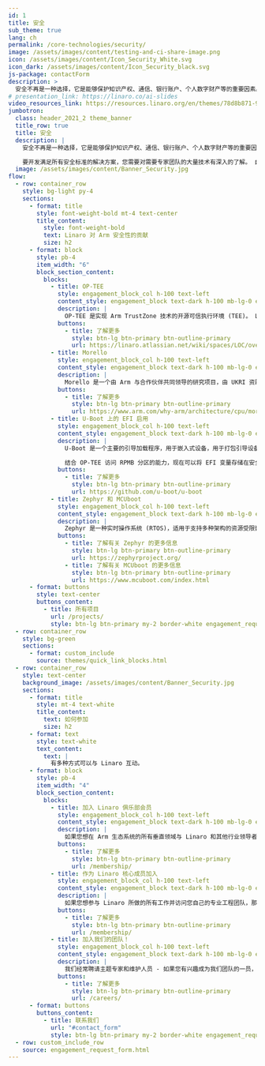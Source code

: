```yaml
---
id: 1
title: 安全
sub_theme: true
lang: ch
permalink: /core-technologies/security/
image: /assets/images/content/testing-and-ci-share-image.png
icon: /assets/images/content/Icon_Security_White.svg
icon_dark: /assets/images/content/Icon_Security_black.svg
js-package: contactForm
description: >
  安全不再是一种选择，它是能够保护知识产权、通信、银行账户、个人数字财产等的重要因素。
# presentation_link: https://linaro.co/ai-slides
video_resources_link: https://resources.linaro.org/en/themes/78d8b871-93f5-45a9-9ed0-2cdd8769f852
jumbotron:
  class: header_2021_2 theme_banner
  title_row: true
  title: 安全
  description: |
    安全不再是一种选择，它是能够保护知识产权、通信、银行账户、个人数字财产等的重要因素。

    要开发满足所有安全标准的解决方案，您需要对需要专家团队的大量技术有深入的了解。 自 Linaro 成立以来，安全一直是一个重要主题，我们继续在设计和开发 Arm 上多个开源项目中的基本安全组件方面发挥重要作用。
  image: /assets/images/content/Banner_Security.jpg
flow:
  - row: container_row
    style: bg-light py-4
    sections:
      - format: title
        style: font-weight-bold mt-4 text-center
        title_content:
          style: font-weight-bold
          text: Linaro 对 Arm 安全性的贡献
          size: h2
      - format: block
        style: pb-4
        item_width: "6"
        block_section_content:
          blocks:
            - title: OP-TEE
              style: engagement_block_col h-100 text-left
              content_style: engagement_block text-dark h-100 mb-lg-0 engagement_block_content d-flex flex-column justify-content-around align-items-baseline
              description: |
                OP-TEE 是实现 Arm TrustZone 技术的开源可信执行环境 (TEE)。 Linaro 在使用 TrustZone 和可信执行环境 (TEE) 方面有着长期的记录。早在 2013 年，Linaro 就与 STMicroelectronics 一起开始着手准备 STMicroelectronics 的开源 TEE 专有解决方案。几个月后，OP-TEE 发布，从那时起，Linaro 一直是推动新功能以及进行路线图规划、维护、发布工作、漏洞评估和缓解安全问题的关键贡献者。我们为 P-TEE 项目雇佣了几个核心维护者，以及 Linux 内核和 U-Boot 中的 TEE 框架的维护者。由于 TEE 是 Arm 生态系统中的核心组件，因此它被用于许多不同的用例中。因此，Linaro 建立了强大的工程团队，他们知道如何使用 OP-TEE 将高效且性能良好的解决方案组合在一起，无论任务有多大。 2019 年，OP-TEE 被捐赠给了 Linaro 社区项目 [Trusted Firmware](/news/linaro-donates-op-tee-into-the-trusted-firmware-project/)。 Linaro 仍然负责与 Linaro 的成员以及 [TrustedFirmware.org 项目](https://trustedfirmware.org/) 同步推动 OP-TEE 的路线图。
              buttons:
                - title: 了解更多
                  style: btn-lg btn-primary btn-outline-primary
                  url: https://linaro.atlassian.net/wiki/spaces/LOC/overview
            - title: Morello
              style: engagement_block_col h-100 text-left
              content_style: engagement_block text-dark h-100 mb-lg-0 engagement_block_content d-flex flex-column justify-content-around align-items-baseline
              description: |
                Morello 是一个由 Arm 与合作伙伴共同领导的研究项目，由 UKRI 资助，是英国政府数字安全设计 (DSbD) 项目的一部分。 它定义了一个基于 CHERI（能力硬件增强 RISC 指令）的新原型安全架构。 这种新的研究架构与我们目前在设备上使用的架构非常不同。 主要区别在于它使用 129 位 (128 + 1) 而不是标准的 64 位或 32 位。 最终目标是能够实现高粒度的划分，这样我们最终应该得到一个对众所周知的攻击更加健壮的系统。 例如，缓冲区溢出、面向返回的编程 (ROP) 和许多其他已知的漏洞类别。 Linaro 是该计划的积极参与者，为工具链、调试器、基础设施工作以及纯功能支持做出了贡献。
              buttons:
                - title: 了解更多
                  style: btn-lg btn-primary btn-outline-primary
                  url: https://www.arm.com/why-arm/architecture/cpu/morello
            - title: U-Boot 上的 EFI 启用
              style: engagement_block_col h-100 text-left
              content_style: engagement_block text-dark h-100 mb-lg-0 engagement_block_content d-flex flex-column justify-content-around align-items-baseline
              description: |
                U-Boot 是一个主要的引导加载程序，用于嵌入式设备，用于打包引导设备操作系统内核所需的指令。 StandAloneMM (StMM) 是负责存储变量的 EDK2 应用程序。 由于近年来 U-Boot 已成为 EFI 意识，因此需要安全地存储变量。 在第一次迭代中，U-Boot 将变量存储在其环境中，这对于初始实现来说很好。 然而，这并没有提供任何安全保障。 这引发了关于是否可以利用在 Arm 设备安全端运行的现有技术的讨论，例如 TEE 和安全分区。 由于当前平台的限制，只能在安全端（S-EL1）运行单个有效负载，因此必须做出决定。 作为未来架构的垫脚石，Linaro 与 Arm 合作决定在 OP-TEE 中添加支持，这样就可以在未经修改的情况下使用 StMM。

                结合 OP-TEE 访问 RPMB 分区的能力，现在可以将 EFI 变量存储在安全世界或 RPMB 分区（在嵌入式设备上更常见）上的闪存中。 这一贡献实现了在当前 Arm 架构上存储 EFI 变量的安全方式。
              buttons:
                - title: 了解更多
                  style: btn-lg btn-primary btn-outline-primary
                  url: https://github.com/u-boot/u-boot
            - title: Zephyr 和 MCUboot
              style: engagement_block_col h-100 text-left
              content_style: engagement_block text-dark h-100 mb-lg-0 engagement_block_content d-flex flex-column justify-content-around align-items-baseline
              description: |
                Zephyr 是一种实时操作系统 (RTOS)，适用于支持多种架构的资源受限嵌入式设备。从一开始，Linaro 就与 Zephyr 项目在各种技术上合作，但安全方面一直是 Linaro 在创建安全架构中发挥关键作用的重要领域。我们在安全架构方面的工作范围从系统和通信协议使用的加密算法支持到密钥管理和篡改/入侵检测系统。此外，我们的工作考虑到与 ARMv8-M 架构相关的安全扩展，使用 Cortex-M 的可信固件和 Arm 的平台安全架构 (PSA)。 2019 年 10 月，[我们使用 Zephyr 构建并认证了 PSA 1 级硬件和软件平台实施](https://www.linaro.org/news/linaro-contributes-to-the-zephyr-project-becoming-psa-认证/）。 Zephyr 安全架构师是 Linaro 的一名员工，负责领导安全架构讨论，并领导团队为项目创建各种安全流程。这包括与 MITRE 合作，将 Zephyr 作为 CVE 编号机构，并开发处理漏洞的流程。除了是 Zephyr 安全架构师之外，这位 Linaro 员工还是 MCUboot 项目（一个 Linaro 社区项目）的维护者。 MCUboot 是一个安全的引导加载程序，用作 Zephyr 的主要引导加载程序。开发与 Zephyr 安全性相关的多个标准 (RFC) 的过程也需要与 IETF 合作。
              buttons:
                - title: 了解有关 Zephyr 的更多信息
                  style: btn-lg btn-primary btn-outline-primary
                  url: https://zephyrproject.org/
                - title: 了解有关 MCUboot 的更多信息
                  style: btn-lg btn-primary btn-outline-primary
                  url: https://www.mcuboot.com/index.html
      - format: buttons
        style: text-center
        buttons_content:
          - title: 所有项目
            url: /projects/
            style: btn-lg btn-primary my-2 border-white engagement_request_contact_btn
  - row: container_row
    style: bg-green
    sections:
      - format: custom_include
        source: themes/quick_link_blocks.html
  - row: container_row
    style: text-center
    background_image: /assets/images/content/Banner_Security.jpg
    sections:
      - format: title
        style: mt-4 text-white
        title_content:
          text: 如何参加
          size: h2
      - format: text
        style: text-white
        text_content:
          text: |
            有多种方式可以与 Linaro 互动。
      - format: block
        style: pb-4
        item_width: "4"
        block_section_content:
          blocks:
            - title: 加入 Linaro 俱乐部会员
              style: engagement_block_col h-100 text-left
              content_style: engagement_block text-dark h-100 mb-lg-0 engagement_block_content d-flex flex-column justify-content-around align-items-baseline
              description: |
                如果您想在 Arm 生态系统的所有垂直领域与 Linaro 和其他行业领导者合作，俱乐部会员资格是您的正确选择。
              buttons:
                - title: 了解更多
                  style: btn-lg btn-primary btn-outline-primary
                  url: /membership/
            - title: 作为 Linaro 核心成员加入
              style: engagement_block_col h-100 text-left
              content_style: engagement_block text-dark h-100 mb-lg-0 engagement_block_content d-flex flex-column justify-content-around align-items-baseline
              description: |
                如果您想参与 Linaro 所做的所有工作并访问您自己的专业工程团队，那么核心会员是您的正确选择。
              buttons:
                - title: 了解更多
                  style: btn-lg btn-primary btn-outline-primary
                  url: /membership/
            - title: 加入我们的团队！
              style: engagement_block_col h-100 text-left
              content_style: engagement_block text-dark h-100 mb-lg-0 engagement_block_content d-flex flex-column justify-content-around align-items-baseline
              description: |
                我们经常聘请主题专家和维护人员 - 如果您有兴趣成为我们团队的一员，请访问 Linaro 职业页面以了解更多信息。
              buttons:
                - title: 了解更多
                  style: btn-lg btn-primary btn-outline-primary
                  url: /careers/
      - format: buttons
        buttons_content:
          - title: 联系我们
            url: "#contact_form"
            style: btn-lg btn-primary my-2 border-white engagement_request_contact_btn
  - row: custom_include_row
    source: engagement_request_form.html
---
```

